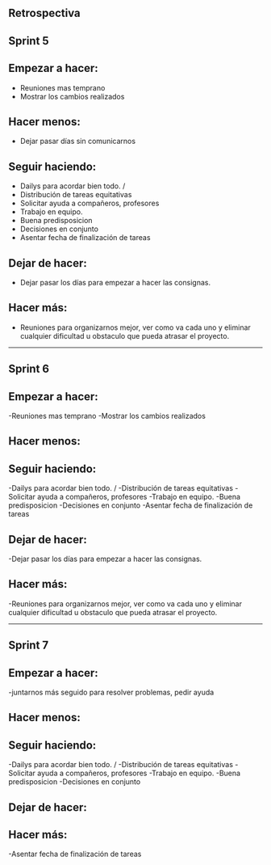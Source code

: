 ## Retrospectiva ##
## Sprint 5 ##

## Empezar a hacer:
- Reuniones mas temprano
- Mostrar los cambios realizados


## Hacer menos:
- Dejar pasar días sin comunicarnos

## Seguir haciendo:
- Dailys para acordar bien todo. / 
- Distribución de tareas equitativas
- Solicitar ayuda a compañeros, profesores
- Trabajo en equipo.
- Buena predisposicion
- Decisiones en conjunto 
- Asentar fecha de finalización de tareas


## Dejar de hacer:
- Dejar pasar los días para empezar a hacer las consignas.

## Hacer más:
- Reuniones para organizarnos mejor, ver como va cada uno y eliminar cualquier dificultad u obstaculo que pueda atrasar el proyecto.

------------------

## Sprint 6 ##
## Empezar a hacer:
-Reuniones mas temprano
-Mostrar los cambios realizados

## Hacer menos:

## Seguir haciendo:
-Dailys para acordar bien todo. /
-Distribución de tareas equitativas
-Solicitar ayuda a compañeros, profesores
-Trabajo en equipo.
-Buena predisposicion
-Decisiones en conjunto
-Asentar fecha de finalización de tareas

## Dejar de hacer:
-Dejar pasar los días para empezar a hacer las consignas.

## Hacer más:
-Reuniones  para  organizarnos mejor, ver como va cada uno y eliminar cualquier dificultad u obstaculo que pueda atrasar el proyecto.

------------------

## Sprint 7 ##
## Empezar a hacer:
 -juntarnos más seguido para resolver problemas, pedir ayuda

## Hacer menos:

## Seguir haciendo:
-Dailys para acordar bien todo. /
-Distribución de tareas equitativas
-Solicitar ayuda a compañeros, profesores
-Trabajo en equipo.
-Buena predisposicion
-Decisiones en conjunto

## Dejar de hacer:

## Hacer más:
-Asentar fecha de finalización de tareas




